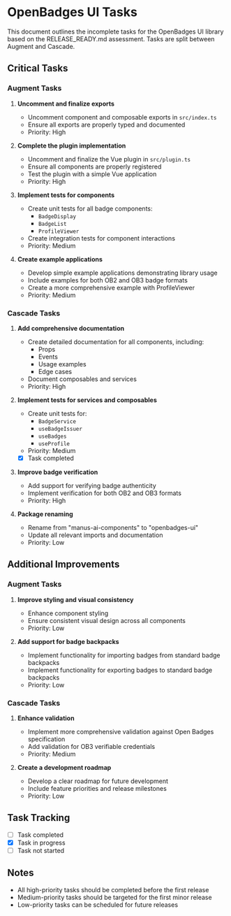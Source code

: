 # OpenBadges UI Tasks

This document outlines the incomplete tasks for the OpenBadges UI library based on the RELEASE_READY.md assessment. Tasks are split between Augment and Cascade.

## Critical Tasks

### Augment Tasks

1. **Uncomment and finalize exports**
   - Uncomment component and composable exports in `src/index.ts`
   - Ensure all exports are properly typed and documented
   - Priority: High

2. **Complete the plugin implementation**
   - Uncomment and finalize the Vue plugin in `src/plugin.ts`
   - Ensure all components are properly registered
   - Test the plugin with a simple Vue application
   - Priority: High

3. **Implement tests for components** 
   - Create unit tests for all badge components:
     - `BadgeDisplay` 
     - `BadgeList` 
     - `ProfileViewer` 
   - Create integration tests for component interactions
   - Priority: Medium

4. **Create example applications** 
   - Develop simple example applications demonstrating library usage 
   - Include examples for both OB2 and OB3 badge formats 
   - Create a more comprehensive example with ProfileViewer 
   - Priority: Medium

### Cascade Tasks

1. **Add comprehensive documentation**
   - Create detailed documentation for all components, including:
     - Props
     - Events
     - Usage examples
     - Edge cases
   - Document composables and services
   - Priority: High

2. **Implement tests for services and composables**
   - Create unit tests for:
     - `BadgeService`
     - `useBadgeIssuer`
     - `useBadges`
     - `useProfile`
   - Priority: Medium
   - [x] Task completed

3. **Improve badge verification**
   - Add support for verifying badge authenticity
   - Implement verification for both OB2 and OB3 formats
   - Priority: High

4. **Package renaming** 
   - Rename from "manus-ai-components" to "openbadges-ui"
   - Update all relevant imports and documentation
   - Priority: Low

## Additional Improvements

### Augment Tasks

1. **Improve styling and visual consistency**
   - Enhance component styling
   - Ensure consistent visual design across all components
   - Priority: Low

2. **Add support for badge backpacks**
   - Implement functionality for importing badges from standard badge backpacks
   - Implement functionality for exporting badges to standard badge backpacks
   - Priority: Low

### Cascade Tasks

1. **Enhance validation**
   - Implement more comprehensive validation against Open Badges specification
   - Add validation for OB3 verifiable credentials
   - Priority: Medium

2. **Create a development roadmap**
   - Develop a clear roadmap for future development
   - Include feature priorities and release milestones
   - Priority: Low

## Task Tracking

- [ ] Task completed
- [x] Task in progress
- [ ] Task not started

## Notes

- All high-priority tasks should be completed before the first release
- Medium-priority tasks should be targeted for the first minor release
- Low-priority tasks can be scheduled for future releases
